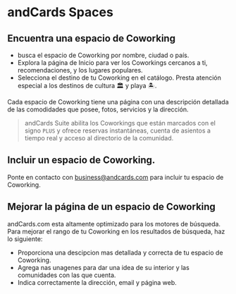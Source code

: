 # andCards Spaces

## Encuentra una espacio de Coworking

* busca el espacio de Coworking por nombre, ciudad o país. 
* Explora la página de Inicio para ver los Coworkings cercanos a ti, recomendaciones, y los lugares populares. 
* Selecciona el destino de tu Coworking en el catálogo. Presta atención especial a los destinos de cultura 🏛 y playa 🏝. 

Cada espacio de Coworking tiene una página con una descripción detallada de las comodidades que posee, fotos, servicios y la dirección.

> andCards Suite abilita los Coworkings que están marcados con el signo `PLUS` y ofrece reservas instantáneas, cuenta de asientos a tiempo real y acceso al directorio de la comunidad.

## Incluir un espacio de Coworking.

Ponte en contacto con business@andcards.com para incluir tu espacio de Coworking.

## Mejorar la página de un espacio de Coworking

andCards.com esta altamente optimizado para los motores de búsqueda. Para mejorar el rango de tu Coworking en los resultados de búsqueda, haz lo siguiente:

* Proporciona una descipcion mas detallada y correcta de tu espacio de Coworking.
* Agrega nas unagenes para dar una idea de su interior y las comunidades con las que cuenta. 
* Indica correctamente la dirección, email y página web. 


